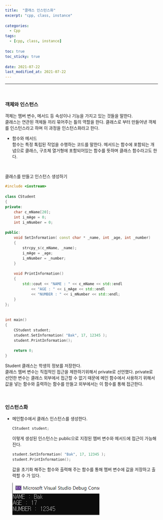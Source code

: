 ```yaml
---
title:  "클래스 인스턴스화"
excerpt: "cpp, class, instance"

categories:
  - Cpp
tags:
  - [cpp, class, instance]

toc: true
toc_sticky: true
 
date: 2021-07-22
last_modified_at: 2021-07-22
---  
```


***
<br/>

### 객체와 인스턴스  
객체는 멤버 변수, 메서드 등 속성이나 기능을 가지고 있는 것들을 말한다.  
클래스는 연관된 객체들 끼리 묶어주는 틀의 역할을 한다. 클래스로 부터 만들어낸 객체를 인스턴스라고 하며 이 과정을 인스턴스화라고 한다.  

* 함수와 메서드  
  함수는 특정 톡립된 작업을 수행하는 코드를 말한다. 메서드는 함수에 포함되는 개념으로 클래스, 구조체 열거형에 포함되어있는 함수를 뜻하며 클래스 함수라고도 한다.

<br/>

클래스를 만들고 인스턴스 생성하기 

```cpp
#include <iostream>

class CStudent
{
private:
    char c_mName[20];
    int i_mAge = 0;
    int i_mNumber = 0;

public:
    void SetInformation( const char * _name, int _age, int _number)
    {
        strcpy_s(c_mName, _name);
        i_mAge = _age;
        i_mNumber = _number;
    }

    void PrintInformation()
    {
        std::cout << "NAME : " << c_mName << std::endl 
            << "AGE : " << i_mAge << std::endl 
            << "NUMBER : " << i_mNumber << std::endl;
    }
};


int main()
{
    CStudent student;
    student.SetInformation( "Bak", 17, 12345 );
    student.PrintInformation();

    return 0;
}
```

Student 클래스는 학생의 정보를 저장한다.   
클래스 멤버 변수는 직접적인 접근을 제한하기위해서 private로 선언했다.
private로 선언한 변수는 클래스 외부에서 접근할 수 없기 때문에 메인 함수에서 사용하기 위해서 값을 넣는 함수와 출력하는 함수를 만들고 외부에서는 이 함수를 통해 접근한다.  

<br/>

### 인스턴스화
  * 메인함수에서 클래스 인스턴스를 생성한다.  

    ```cpp
    CStudent student;
    ```
    
    이렇게 생성된 인스턴스는 public으로 지정된 멤버 변수와 메서드에 접근이 가능해진다.  

    ```cpp
    student.SetInformation( "Bak", 17, 12345 );
    student.PrintInformation();
    ```

    값을 초기화 해주는 함수와 출력해 주는 함수를 통해 멤버 변수에 값을 저장하고 출력할 수 가 있다.  

    ![instance](/assets/images/20210723_Posting/1.png) 